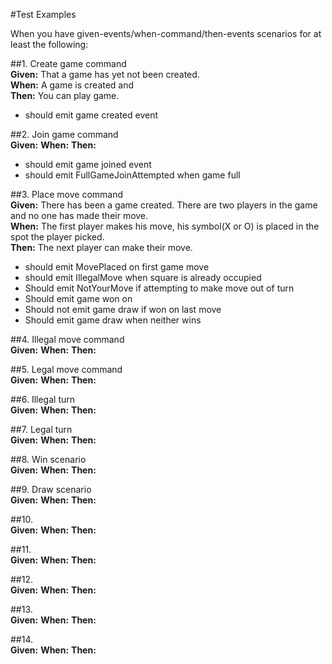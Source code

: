 #Test Examples <br />

When you have given-events/when-command/then-events scenarios for at least the following: 

##1. Create game command <br />
__Given:__ That a game has yet not been created. <br />
__When:__ A game is created and <br />
__Then:__ You can play game. <br />


 *    should emit game created event

##2. Join game command <br />
__Given:__ 
__When:__
__Then:__ 

 *    should emit game joined event
 *    should emit FullGameJoinAttempted when game full


##3. Place move command <br />
__Given:__ There has been a game created. There are two players in the game and no one has made their move. <br />
__When:__ The first player makes his move, his symbol(X or O) is placed in the spot the player picked. <br />
__Then:__ The next player can make their move.

 *    should emit MovePlaced on first game move
 *    should emit IllegalMove when square is already occupied
 *    Should emit NotYourMove if attempting to make move out of turn
 *    Should emit game won on <case x>
 *    Should not emit game draw if won on last move
 *    Should emit game draw when neither wins <case x>

##4. Illegal move command <br />
__Given:__ 
__When:__
__Then:__ 

##5. Legal move command <br />
__Given:__ 
__When:__
__Then:__ 

##6. Illegal turn <br />
__Given:__ 
__When:__
__Then:__ 

##7. Legal turn <br />
__Given:__ 
__When:__
__Then:__ 

##8. Win scenario <br />
__Given:__ 
__When:__
__Then:__ 

##9. Draw scenario <br />
__Given:__ 
__When:__
__Then:__ 

##10. <br />
__Given:__ 
__When:__
__Then:__ 

##11. <br />
__Given:__ 
__When:__
__Then:__ 

##12. <br />
__Given:__ 
__When:__
__Then:__ 

##13. <br />
__Given:__ 
__When:__
__Then:__

##14. <br />
__Given:__ 
__When:__
__Then:__  